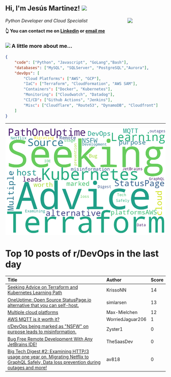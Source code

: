 <!--
**jmartinezl/jmartinezl** is a ✨ _special_ ✨ repository because its `README.md` (this file) appears on your GitHub profile.

Here are some ideas to get you started:

- 🔭 I’m currently working on ...
- 🌱 I’m currently learning ...
- 👯 I’m looking to collaborate on ...
- 🤔 I’m looking for help with ...
- 💬 Ask me about ...
- 📫 How to reach me: ...
- 😄 Pronouns: ...
- ⚡ Fun fact: ...
-->

<h2>Hi, I'm Jesús Martinez! <img src="https://media.giphy.com/media/WUlplcMpOCEmTGBtBW/giphy.gif" width="30"> </h2>
<img align='right' src="https://media.giphy.com/media/NytMLKyiaIh6VH9SPm/giphy.gif" width="120">
<p><em>Python Developer and Cloud Specialist
</em></p>

**👆 You can contact me on [Linkedin](https://www.linkedin.com/in/jes%C3%BAs-martinez-2b7b10104/) or [email me](mailto:jesus.mtz.lorenzo@gmail.com)**

### <img src="https://media.giphy.com/media/VgCDAzcKvsR6OM0uWg/giphy.gif" width="50"> A little more about me...  

```json
{
    "code": ["Python", "Javascript", "GoLang","Bash"],
    "databases": ["MySQL", "SQLServer", "PostgreSQL","Aurora"],
    "devOps": [
        "Cloud Platforms": ["AWS", "GCP"],
        "IaC": ["Terraform", "CloudFormation", "AWS SAM"],
        "Containers": ["Docker", "Kubernetes"],
        "Monitoring": ["Cloudwatch", "Datadog"],
        "CI/CD": ["Github Actions", "Jenkins"],
        "Misc": ["Cloudflare", "Route53", "DynamoDB", "Cloudfront"]
    ]
}
```
---

![Wordcloud](./cloud.png)

# Top 10 posts of r/DevOps in the last day

| Title | Author | Score |
|:---|:---|:---|
| [Seeking Advice on Terraform and Kubernetes Learning Path](https://www.reddit.com/r/devops/comments/14jfv4x/seeking_advice_on_terraform_and_kubernetes/) | KrissoNN | 14 |
| [OneUptime: Open Source StatusPage.io alternative that you can self-host.](https://www.reddit.com/r/devops/comments/14jfka7/oneuptime_open_source_statuspageio_alternative/) | simlarsen | 13 |
| [Multiple cloud platforms](https://www.reddit.com/r/devops/comments/14k7eq6/multiple_cloud_platforms/) | Max-Mielchen | 12 |
| [AWS MQTT is it worth it?](https://www.reddit.com/r/devops/comments/14jl4u6/aws_mqtt_is_it_worth_it/) | WorriedJaguar206 | 1 |
| [r/DevOps being marked as "NSFW" on purpose leads to misinformation.](https://www.reddit.com/r/devops/comments/14jo085/rdevops_being_marked_as_nsfw_on_purpose_leads_to/) | Zyster1 | 0 |
| [Bug Free Remote Development With Any JetBrains IDE!](https://www.reddit.com/r/devops/comments/14k8um7/bug_free_remote_development_with_any_jetbrains_ide/) | TheSaasDev | 0 |
| [Big Tech Digest #2: Examining HTTP/3 usage one year on, Migrating Netflix to GraphQL Safely, Data loss prevention during outages and more!](https://www.reddit.com/r/devops/comments/14k6t1p/big_tech_digest_2_examining_http3_usage_one_year/) | av818 | 0 |
